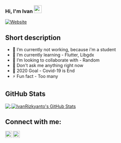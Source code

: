 ### Hi, I'm Ivan <img src="https://media.giphy.com/media/hvRJCLFzcasrR4ia7z/giphy.gif" width="25px">
[![Website](https://img.shields.io/badge/student-yes-green?style=flat)](https://google.com)
## Short description
- 🔭 I’m currently not working, because i'm a student
- 🌱 I’m currently learning - Flutter, Libgdx
- 👯 I’m looking to collaborate with - Random
- 💬 Don't ask me anything right now 
- 🥅 2020 Goal - Covid-19 is End
- ⚡ Fun fact - Too many
<!-- Ivan means username in below README.md -->
<!-- Also feel free to update second URL to any URL -->

## GitHub Stats
<a href="https://github.com/IvanRizkyanto">
  <img align="center" src="https://github-readme-stats.vercel.app/api/top-langs/?username=vanefka&hide=css&hide_border=true&layout=compact" />
</a>
<a href="https://github.com/IvanRizkyanto">
  <img align="center" src="https://github-readme-stats.vercel.app/api?username=vanefka&show_icons=true&hide_border=true&hide=issues&count_private=true" alt="IvanRizkyanto's GitHub Stats" />
</a>

## Connect with me:
[<img align="left" alt="Ivan Rizkyanto | Facebook" width="22px" src="https://cdn.jsdelivr.net/npm/simple-icons@v3/icons/facebook.svg" />][facebook]
[<img align="left" alt="Ivan Rizkya Susanto | LinkedIn" width="22px" src="https://cdn.jsdelivr.net/npm/simple-icons@v3/icons/linkedin.svg" />][linkedin]
<br />

[facebook]: https://web.facebook.com/PanEpanJoul
[linkedin]: https://www.linkedin.com/in/ivan-rizkya-susanto-54a6721b3/
